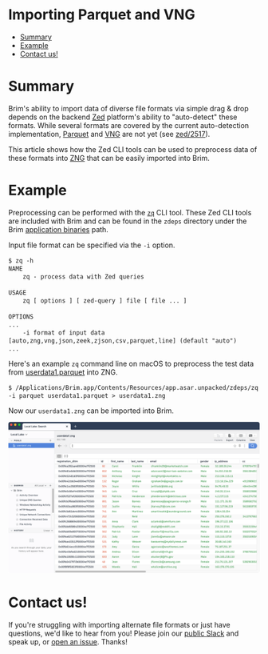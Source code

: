 # Importing Parquet and VNG

- [Summary](#summary)
- [Example](#example)
- [Contact us!](#contact-us)

# Summary

Brim's ability to import data of diverse file formats via simple drag & drop
depends on the backend [Zed](https://github.com/brimdata/zed) platform's
ability to "auto-detect" these formats. While several formats are covered by
the current auto-detection implementation,
[Parquet](https://parquet.apache.org/) and
[VNG](https://zed.brimdata.io/docs/next/formats/vng) are not
yet (see [zed/2517](https://github.com/brimdata/zed/issues/2517)).

This article shows how the Zed CLI tools can be used to preprocess data of
these formats into [ZNG](https://zed.brimdata.io/docs/formats/zng/)
that can be easily imported into Brim.

# Example

Preprocessing can be performed with the [`zq`](https://zed.brimdata.io/docs/commands/zq/)
CLI tool. These Zed CLI tools are included with Brim and can be found in the
`zdeps` directory under the Brim [application binaries](https://github.com/brimdata/brim/wiki/Filesystem-Paths#application-binaries)
path.

Input file format can be specified via the `-i` option.

```
$ zq -h
NAME
    zq - process data with Zed queries

USAGE
    zq [ options ] [ zed-query ] file [ file ... ]

OPTIONS
...
    -i format of input data [auto,zng,vng,json,zeek,zjson,csv,parquet,line] (default "auto")
...
```

Here's an example `zq` command line on macOS to preprocess the test data
from [userdata1.parquet](https://github.com/Teradata/kylo/raw/master/samples/sample-data/parquet/userdata1.parquet)
into ZNG.

```
$ /Applications/Brim.app/Contents/Resources/app.asar.unpacked/zdeps/zq -i parquet userdata1.parquet > userdata1.zng
```

Now our `userdata1.zng` can be imported into Brim.

![Imported Parquet](media/Imported-Parquet.png)

# Contact us!

If you're struggling with importing alternate file formats or just have
questions, we'd like to hear from you! Please join our
[public Slack](https://www.brimdata.io/join-slack/)
and speak up, or [open an issue](https://github.com/brimdata/brim/wiki/Troubleshooting#opening-an-issue). Thanks!
